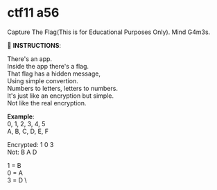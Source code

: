 
# ctf11 a56
Capture The Flag(This is for Educational Purposes Only). Mind G4m3s.

📝 **INSTRUCTIONS**: 

There's an app. \
Inside the app there's a flag. \
That flag has a hidden message, \
Using simple convertion. \
Numbers to letters, letters to numbers. \
It's just like an encryption but simple. \
Not like the real encryption.

**Example**: \
0, 1, 2, 3, 4, 5 \
A, B, C, D, E, F

Encrypted: 1 0 3 \
Not: B A D

1 = B \
0 = A \
3 = D \

